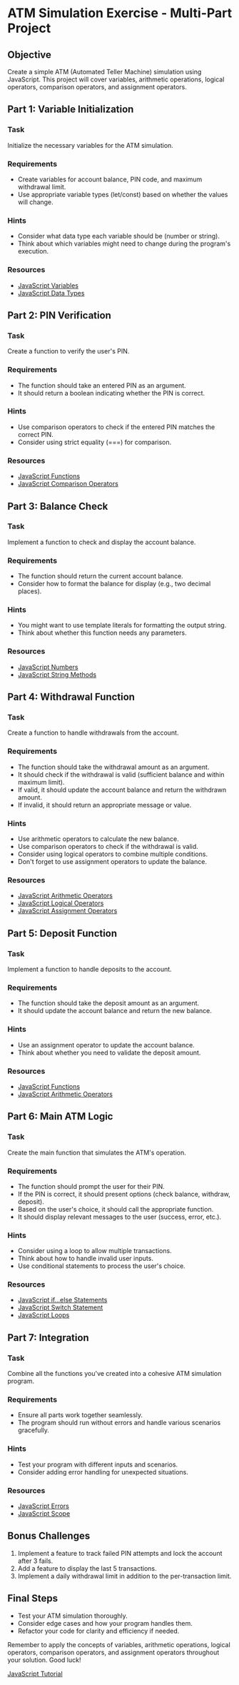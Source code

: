 # ATM Simulation Exercise - Multi-Part Project

## Objective
Create a simple ATM (Automated Teller Machine) simulation using JavaScript. This project will cover variables, arithmetic operations, logical operators, comparison operators, and assignment operators.

## Part 1: Variable Initialization

### Task
Initialize the necessary variables for the ATM simulation.

### Requirements
- Create variables for account balance, PIN code, and maximum withdrawal limit.
- Use appropriate variable types (let/const) based on whether the values will change.

### Hints
- Consider what data type each variable should be (number or string).
- Think about which variables might need to change during the program's execution.

### Resources
- [JavaScript Variables](https://www.w3schools.com/js/js_variables.asp)
- [JavaScript Data Types](https://www.w3schools.com/js/js_datatypes.asp)

## Part 2: PIN Verification

### Task
Create a function to verify the user's PIN.

### Requirements
- The function should take an entered PIN as an argument.
- It should return a boolean indicating whether the PIN is correct.

### Hints
- Use comparison operators to check if the entered PIN matches the correct PIN.
- Consider using strict equality (===) for comparison.

### Resources
- [JavaScript Functions](https://www.w3schools.com/js/js_functions.asp)
- [JavaScript Comparison Operators](https://www.w3schools.com/js/js_comparisons.asp)

## Part 3: Balance Check

### Task
Implement a function to check and display the account balance.

### Requirements
- The function should return the current account balance.
- Consider how to format the balance for display (e.g., two decimal places).

### Hints
- You might want to use template literals for formatting the output string.
- Think about whether this function needs any parameters.

### Resources
- [JavaScript Numbers](https://www.w3schools.com/js/js_numbers.asp)
- [JavaScript String Methods](https://www.w3schools.com/js/js_string_methods.asp)

## Part 4: Withdrawal Function

### Task
Create a function to handle withdrawals from the account.

### Requirements
- The function should take the withdrawal amount as an argument.
- It should check if the withdrawal is valid (sufficient balance and within maximum limit).
- If valid, it should update the account balance and return the withdrawn amount.
- If invalid, it should return an appropriate message or value.

### Hints
- Use arithmetic operators to calculate the new balance.
- Use comparison operators to check if the withdrawal is valid.
- Consider using logical operators to combine multiple conditions.
- Don't forget to use assignment operators to update the balance.

### Resources
- [JavaScript Arithmetic Operators](https://www.w3schools.com/js/js_arithmetic.asp)
- [JavaScript Logical Operators](https://www.w3schools.com/js/js_comparisons.asp)
- [JavaScript Assignment Operators](https://www.w3schools.com/js/js_assignment.asp)

## Part 5: Deposit Function

### Task
Implement a function to handle deposits to the account.

### Requirements
- The function should take the deposit amount as an argument.
- It should update the account balance and return the new balance.

### Hints
- Use an assignment operator to update the account balance.
- Think about whether you need to validate the deposit amount.

### Resources
- [JavaScript Functions](https://www.w3schools.com/js/js_functions.asp)
- [JavaScript Arithmetic Operators](https://www.w3schools.com/js/js_arithmetic.asp)

## Part 6: Main ATM Logic

### Task
Create the main function that simulates the ATM's operation.

### Requirements
- The function should prompt the user for their PIN.
- If the PIN is correct, it should present options (check balance, withdraw, deposit).
- Based on the user's choice, it should call the appropriate function.
- It should display relevant messages to the user (success, error, etc.).

### Hints
- Consider using a loop to allow multiple transactions.
- Think about how to handle invalid user inputs.
- Use conditional statements to process the user's choice.

### Resources
- [JavaScript if...else Statements](https://www.w3schools.com/js/js_if_else.asp)
- [JavaScript Switch Statement](https://www.w3schools.com/js/js_switch.asp)
- [JavaScript Loops](https://www.w3schools.com/js/js_loop_for.asp)

## Part 7: Integration

### Task
Combine all the functions you've created into a cohesive ATM simulation program.

### Requirements
- Ensure all parts work together seamlessly.
- The program should run without errors and handle various scenarios gracefully.

### Hints
- Test your program with different inputs and scenarios.
- Consider adding error handling for unexpected situations.

### Resources
- [JavaScript Errors](https://www.w3schools.com/js/js_errors.asp)
- [JavaScript Scope](https://www.w3schools.com/js/js_scope.asp)

## Bonus Challenges
1. Implement a feature to track failed PIN attempts and lock the account after 3 fails.
2. Add a feature to display the last 5 transactions.
3. Implement a daily withdrawal limit in addition to the per-transaction limit.

## Final Steps
- Test your ATM simulation thoroughly.
- Consider edge cases and how your program handles them.
- Refactor your code for clarity and efficiency if needed.

Remember to apply the concepts of variables, arithmetic operations, logical operators, comparison operators, and assignment operators throughout your solution. Good luck!

[JavaScript Tutorial](https://www.w3schools.com/js/default.asp)
